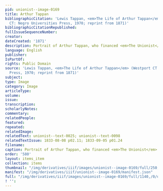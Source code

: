```yaml
---
pid: unionist--image-0169
title: Arthur Tappan
bibliographicCitation: 'Lewis Tappan, <em>The Life of Arthur Tappan</em> (Westport
  CT: Negro Universities Press, 1970; reprint from 1871)'
bibliographicCitationRepublished: 
fullIssueSequenceNumber: 
creator: 
dateCreated: '1871'
description: Portrait of Arthur Tappan, who financed <em>The Unionist</em>
language: English
publisher: 
IsPartOf: 
rights: Public Domain
source: 'Lewis Tappan, <em>The Life of Arthur Tappan</em> (Westport CT: Negro Universities
  Press, 1970; reprint from 1871)'
subject: 
type: Image
category: Image
articleType: 
volume: 
issue: 
transcription: 
scholarlyNotes: 
commentary: 
relatedPeople: 
featured: 
repeated: 
relatedImage: 
relatedText: unionist--text-0025; unionist--text-0098
relatedTextIssue: 1833-08-08 p02.11; 1833-09-05 p01.24
filename: 
caption: Portrait of Arthur Tappan, who financed <em>The Unionist</em>
order: '580'
layout: items_item
collection: items
thumbnail: "/img/derivatives/iiif/images/unionist--image-0169/full/250,/0/default.jpg"
manifest: "/img/derivatives/iiif/unionist--image-0169/manifest.json"
full: "/img/derivatives/iiif/images/unionist--image-0169/full/1140,/0/default.jpg"
! '': 
---
```

